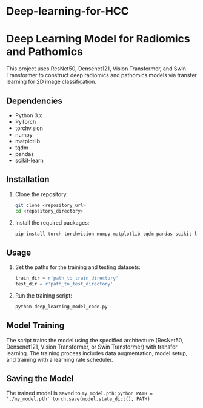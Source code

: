 # Deep-learning-for-HCC

# Deep Learning Model for Radiomics and Pathomics

This project uses ResNet50, Densenet121, Vision Transformer, and Swin Transformer to construct deep radiomics and pathomics models via transfer learning for 2D image classification.

## Dependencies

- Python 3.x
- PyTorch
- torchvision
- numpy
- matplotlib
- tqdm
- pandas
- scikit-learn

## Installation

1. Clone the repository:
    ```bash
    git clone <repository_url>
    cd <repository_directory>
    ```

2. Install the required packages:
    ```bash
    pip install torch torchvision numpy matplotlib tqdm pandas scikit-learn
    ```

## Usage

1. Set the paths for the training and testing datasets:
    ```python
    train_dir = r'path_to_train_directory'
    test_dir = r'path_to_test_directory'
    ```

2. Run the training script:
    ```bash
    python deep_learning_model_code.py
    ```

## Model Training

The script trains the model using the specified architecture (ResNet50, Densenet121, Vision Transformer, or Swin Transformer) with transfer learning. The training process includes data augmentation, model setup, and training with a learning rate scheduler.

## Saving the Model

The trained model is saved to `my_model.pth`:
    ```python
    PATH = './my_model.pth'
    torch.save(model.state_dict(), PATH)
    ```

